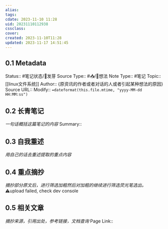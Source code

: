 ```yaml
---
alias: 
tags: 
cdate: 2023-11-10 11:28
uid: 20231110112938
cssclass: 
cover: 
created: 2023-11-10T11:28
updated: 2023-11-17 14:51:45
---
```



## 0.1 Metadata
Status::    #笔记状态/🌱发芽
Source Type::  #📥/💭想法 
Note Type::  #笔记
Topic:: [[linux文件系统]]
Author:: {原资讯的作者或者对话的人或者引起某种想法的原因}
Source URL:: 
Modify:: `=dateformat(this.file.mtime, "yyyy-MM-dd HH:MM:ss")`
## 0.2 长青笔记
*一句话概括这篇笔记的内容*
Summary:: 

## 0.3 自我重述
*用自己的话去重述提取的重点内容*


## 0.4 重点摘抄
*摘抄部分原文后，进行筛选加粗然后对加粗的继续进行筛选荧光笔选出。*
⚠️upload failed, check dev console





## 0.5 相关文章
*摘抄来源，引用出处，参考链接，文档查询*
Page Link::  
